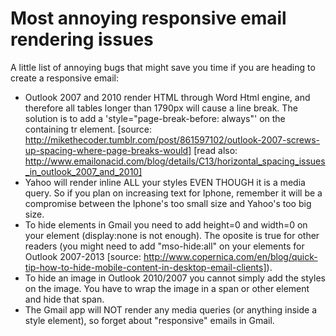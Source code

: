 Most annoying responsive email rendering issues
===============================================


A little list of annoying bugs that might save you time if you are heading to create a responsive email:


* Outlook 2007 and 2010 render HTML through Word Html engine, and therefore all tables longer than 1790px will cause a line break. The solution is to add a 'style="page-break-before: always"' on the containing tr element. [source: http://mikethecoder.tumblr.com/post/861597102/outlook-2007-screws-up-spacing-where-page-breaks-would] [read also: http://www.emailonacid.com/blog/details/C13/horizontal_spacing_issues_in_outlook_2007_and_2010]
* Yahoo will render inline ALL your styles EVEN THOUGH it is a media query. So if you plan on increasing text for Iphone, remember it will be a compromise between the Iphone's too small size and Yahoo's too big size.
* To hide elements in Gmail you need to add height=0 and width=0 on your element (display:none is not enough). The oposite is true for other readers (you might need to add "mso-hide:all" on your elements for Outlook 2007-2013 [source: http://www.copernica.com/en/blog/quick-tip-how-to-hide-mobile-content-in-desktop-email-clients]).
* To hide an image in Outlook 2010/2007 you cannot simply add the styles on the image. You have to wrap the image in a span or other element and hide that span.
* The Gmail app will NOT render any media queries (or anything inside a style element), so forget about "responsive" emails in Gmail.
